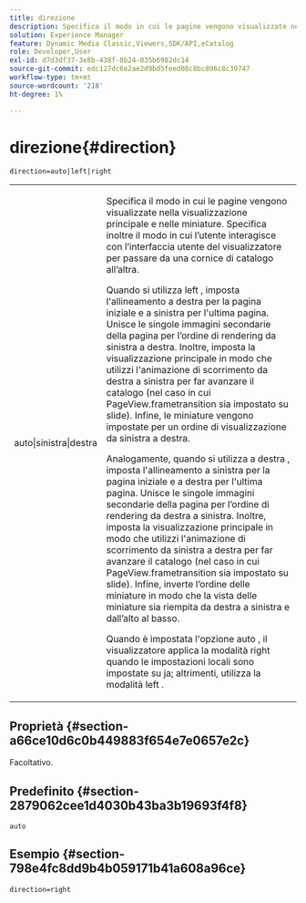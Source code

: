 ```yaml
---
title: direzione
description: Specifica il modo in cui le pagine vengono visualizzate nella visualizzazione principale e nelle miniature. Specifica inoltre il modo in cui l’utente interagisce con l’interfaccia utente del visualizzatore per passare da una cornice di catalogo all’altra.
solution: Experience Manager
feature: Dynamic Media Classic,Viewers,SDK/API,eCatalog
role: Developer,User
exl-id: d7d3df37-3e8b-438f-8b24-035b6982dc14
source-git-commit: edc127dc6e2ae2d9bd5feed08c8bc896c8c39747
workflow-type: tm+mt
source-wordcount: '218'
ht-degree: 1%

---
```


# direzione{#direction}

`direction=auto|left|right`

<table id="table_1D425B7685D448459CD3FE8D683C813C"> 
 <tbody> 
  <tr> 
   <td colname="col1"> <p> <span class="codeph"> auto|sinistra|destra </span> </p> </td> 
   <td colname="col2"> <p>Specifica il modo in cui le pagine vengono visualizzate nella visualizzazione principale e nelle miniature. Specifica inoltre il modo in cui l’utente interagisce con l’interfaccia utente del visualizzatore per passare da una cornice di catalogo all’altra. </p> <p>Quando si utilizza <span class="codeph"> left </span>, imposta l'allineamento a destra per la pagina iniziale e a sinistra per l'ultima pagina. Unisce le singole immagini secondarie della pagina per l’ordine di rendering da sinistra a destra. Inoltre, imposta la visualizzazione principale in modo che utilizzi l'animazione di scorrimento da destra a sinistra per far avanzare il catalogo (nel caso in cui <span class="codeph"> PageView.frametransition </span> sia impostato su slide). Infine, le miniature vengono impostate per un ordine di visualizzazione da sinistra a destra. </p> <p>Analogamente, quando si utilizza <span class="codeph"> a destra </span>, imposta l'allineamento a sinistra per la pagina iniziale e a destra per l'ultima pagina. Unisce le singole immagini secondarie della pagina per l’ordine di rendering da destra a sinistra. Inoltre, imposta la visualizzazione principale in modo che utilizzi l'animazione di scorrimento da sinistra a destra per far avanzare il catalogo (nel caso in cui <span class="codeph"> PageView.frametransition </span> sia impostato su slide). Infine, inverte l’ordine delle miniature in modo che la vista delle miniature sia riempita da destra a sinistra e dall’alto al basso. </p> <p>Quando è impostata l'opzione <span class="codeph"> auto </span>, il visualizzatore applica la modalità <span class="codeph"> right </span> quando le impostazioni locali sono impostate su <span class="codeph"> ja; </span>altrimenti, utilizza la modalità <span class="codeph"> left </span>. </p> </td> 
  </tr> 
 </tbody> 
</table>

## Proprietà {#section-a66ce10d6c0b449883f654e7e0657e2c}

Facoltativo.

## Predefinito {#section-2879062cee1d4030b43ba3b19693f4f8}

`auto`

## Esempio {#section-798e4fc8dd9b4b059171b41a608a96ce}

`direction=right`
